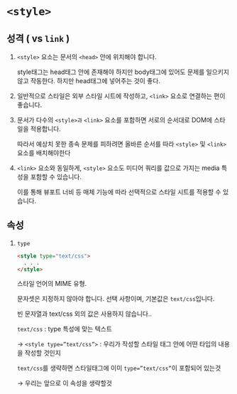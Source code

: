 # `<style>`

## 성격 ( vs `link` )

1. `<style>` 요소는 문서의 `<head>` 안에 위치해야 합니다.

   style태그는 head태그 안에 존재해야 하지만 body태그에 있어도 문제를 일으키지 않고 작동한다. 하지만 head태그에 넣어주는 것이 좋다.

2. 일반적으로 스타일은 외부 스타일 시트에 작성하고, `<link>` 요소로 연결하는 편이 좋습니다.
3. 문서가 다수의 `<style>과` `<link>` 요소를 포함하면 서로의 순서대로 DOM에 스타일을 적용합니다.

   따라서 예상치 못한 종속 문제를 피하려면 올바른 순서를 따라 `<style>` 및 `<link>` 요소를 배치해야한다

4. `<link>` 요소와 동일하게, `<style>` 요소도 미디어 쿼리를 값으로 가지는 media 특성을 포함할 수 있습니다.

   이를 통해 뷰포트 너비 등 매체 기능에 따라 선택적으로 스타일 시트를 적용할 수 있습니다.

## 속성

1. `type`

   ```html
   <style type="text/css">
     . . .
   </style>
   ```

   스타일 언어의 MIME 유형.

   문자셋은 지정하지 않아야 합니다. 선택 사항이며, 기본값은 `text/css`입니다.

   빈 문자열과 text/css 외의 값은 사용하지 않습니다..

   `text/css` : type 특성에 맞는 텍스트

   → `<style type=”text/css”>` : 우리가 작성할 스타일 태그 안에 어떤 타입의 내용을 작성할 것인지

   `text/css`를 생략하면 스타일태그에 이미 `type=”text/css”`이 포함되어 있는것

   → 우리는 앞으로 이 속성을 생략할것
